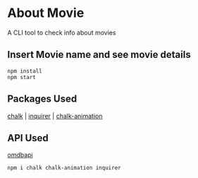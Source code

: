 # About Movie

A  CLI tool to check info about movies 



## Insert Movie name and see movie details

```
npm install
npm start
```

## Packages Used

[chalk](https://github.com/chalk/chalk) | 
[inquirer](https://github.com/SBoudrias/Inquirer.js) |
[chalk-animation](https://github.com/bokub/chalk-animation) 

## API Used
[omdbapi](https://www.omdbapi.com/)


```sh
npm i chalk chalk-animation inquirer 
```
